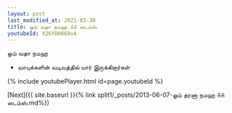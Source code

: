 ```yaml
---
layout: post
last_modified_at: 2021-03-30
title: ஓம் வதா நமஹ ௧௧ டைம்ஸ்
youtubeId: X26YDH869vA
---
```

 
 
 ஓம் வதா நமஹ  
 
 -  வாயுக்களின் வடிவத்தில் யார் இருக்கிறார்கள் 
 
  
 
  
 
 
 
 
 
 


{% include youtubePlayer.html id=page.youtubeId %}
 
[Next]({{ site.baseurl }}{% link  split1/_posts/2013-06-07-ஓம் தரனா நமஹ ௧௧ டைம்ஸ்.md%})
 
